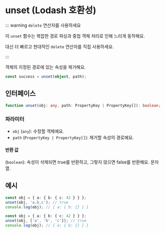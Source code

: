 # unset (Lodash 호환성)

::: warning `delete` 연산자를 사용하세요

이 `unset` 함수는 복잡한 경로 파싱과 중첩 객체 처리로 인해 느리게 동작해요.

대신 더 빠르고 현대적인 `delete` 연산자를 직접 사용하세요.

:::

객체의 지정된 경로에 있는 속성을 제거해요.

```typescript
const success = unset(object, path);
```

## 인터페이스

```typescript
function unset(obj: any, path: PropertyKey | PropertyKey[]): boolean;
```

### 파라미터

- `obj` (`any`): 수정할 객체예요.
- `path` (`PropertyKey | PropertyKey[]`): 제거할 속성의 경로예요.

#### 반환 값

(`boolean`): 속성이 삭제되면 true를 반환하고, 그렇지 않으면 false를 반환해요.
문자열.

## 예시

```typescript
const obj = { a: { b: { c: 42 } } };
unset(obj, 'a.b.c'); // true
console.log(obj); // { a: { b: {} } }

const obj = { a: { b: { c: 42 } } };
unset(obj, ['a', 'b', 'c']); // true
console.log(obj); // { a: { b: {} } }
```
